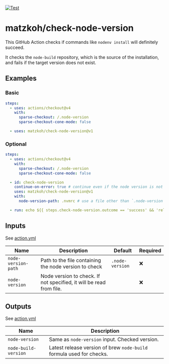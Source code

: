 [![Test](https://github.com/matzkoh/check-node-version/actions/workflows/default.yml/badge.svg)](https://github.com/matzkoh/check-node-version/actions/workflows/default.yml)

# matzkoh/check-node-version

This GitHub Action checks if commands like `nodenv install` will definitely succeed.

It checks the `node-build` repository, which is the source of the installation, and fails if the target version does not exist.

## Examples

### Basic

```yaml
steps:
  - uses: actions/checkout@v4
    with:
      sparse-checkout: /.node-version
      sparse-checkout-cone-mode: false

  - uses: matzkoh/check-node-version@v1
```

### Optional

```yaml
steps:
  - uses: actions/checkout@v4
    with:
      sparse-checkout: /.node-version
      sparse-checkout-cone-mode: false

  - id: check-node-version
    continue-on-error: true # continue even if the node version is not yet released
    uses: matzkoh/check-node-version@v1
    with:
      node-version-path: .nvmrc # use a file other than `.node-version` if desired

  - run: echo ${{ steps.check-node-version.outcome == 'success' && 'released 😀' || 'not yet released 😢' }}
```

## Inputs

See [action.yml](action.yml)

| Name                | Description                                                         | Default         | Required |
| ------------------- | ------------------------------------------------------------------- | --------------- | -------- |
| `node-version-path` | Path to the file containing the node version to check               | `.node-version` | ❌       |
| `node-version`      | Node version to check. If not specified, it will be read from file. |                 | ❌       |

## Outputs

See [action.yml](action.yml)

| Name                 | Description                                                          |
| -------------------- | -------------------------------------------------------------------- |
| `node-version`       | Same as `node-version` input. Checked version.                       |
| `node-build-version` | Latest release version of brew `node-build` formula used for checks. |
